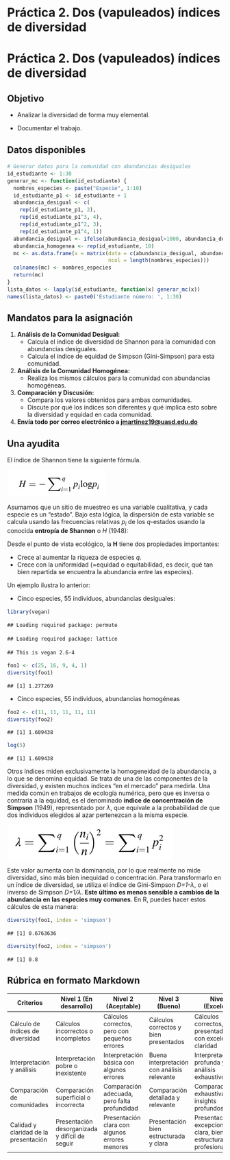 Práctica 2. Dos (vapuleados) índices de diversidad
================

# Práctica 2. Dos (vapuleados) índices de diversidad

## Objetivo

-   Analizar la diversidad de forma muy elemental.

-   Documentar el trabajo.

## Datos disponibles

``` r
# Generar datos para la comunidad con abundancias desiguales
id_estudiante <- 1:30
generar_mc <- function(id_estudiante) {
  nombres_especies <- paste("Especie", 1:10)
  id_estudiante_p1 <- id_estudiante + 1
  abundancia_desigual <- c(
    rep(id_estudiante_p1, 2),
    rep(id_estudiante_p1^3, 4),
    rep(id_estudiante_p1^2, 3),
    rep(id_estudiante_p1^4, 1))
  abundancia_desigual <- ifelse(abundancia_desigual>1000, abundancia_desigual%%1000, abundancia_desigual)
  abundancia_homogenea <- rep(id_estudiante, 10)
  mc <- as.data.frame(x = matrix(data = c(abundancia_desigual, abundancia_homogenea), byrow = T,
                                 ncol = length(nombres_especies)))
  colnames(mc) <- nombres_especies
  return(mc)
}
lista_datos <- lapply(id_estudiante, function(x) generar_mc(x))
names(lista_datos) <- paste0('Estudiante número: ', 1:30)
```

## Mandatos para la asignación

1.  **Análisis de la Comunidad Desigual:**
    -   Calcula el índice de diversidad de Shannon para la comunidad con
        abundancias desiguales.
    -   Calcula el índice de equidad de Simpson (Gini-Simpson) para esta
        comunidad.
2.  **Análisis de la Comunidad Homogénea:**
    -   Realiza los mismos cálculos para la comunidad con abundancias
        homogéneas.
3.  **Comparación y Discusión:**
    -   Compara los valores obtenidos para ambas comunidades.
    -   Discute por qué los índices son diferentes y qué implica esto
        sobre la diversidad y equidad en cada comunidad.
4.  **Envía todo por correo electrónico a jmartinez19@uasd.edu.do**

## Una ayudita

El índice de Shannon tiene la siguiente fórmula.

![](img/shannon.jpg)

Asumamos que un sitio de muestreo es una variable cualitativa, y cada
especie es un “estado”. Bajo esta lógica, la dispersión de esta variable
se calcula usando las frecuencias relativas *p<sub>i</sub>* de los
*q*-estados usando la conocida **entropía de Shannon** o *H* (1948):

Desde el punto de vista ecológico, la **H** tiene dos propiedades
importantes:

-   Crece al aumentar la riqueza de especies *q*.
-   Crece con la uniformidad (=equidad o equitabilidad, es decir, qué
    tan bien repartida se encuentra la abundancia entre las especies).

Un ejemplo ilustra lo anterior:

-   Cinco especies, 55 individuos, abundancias desiguales:

``` r
library(vegan)
```

    ## Loading required package: permute

    ## Loading required package: lattice

    ## This is vegan 2.6-4

``` r
foo1 <- c(25, 16, 9, 4, 1)
diversity(foo1)
```

    ## [1] 1.277269

-   Cinco especies, 55 individuos, abundancias homogéneas

``` r
foo2 <- c(11, 11, 11, 11, 11)
diversity(foo2)
```

    ## [1] 1.609438

``` r
log(5)
```

    ## [1] 1.609438

Otros índices miden exclusivamente la homogeneidad de la abundancia, a
lo que se denomina equidad. Se trata de una de las componentes de la
diversidad, y existen muchos índices “en el mercado” para medirla. Una
medida común en trabajos de ecología numérica, pero que es inversa o
contraria a la equidad, es el denominado **índice de concentración de
Simpson** (1949), representado por *λ*, que equivale a la probabilidad
de que dos individuos elegidos al azar pertenezcan a la misma especie.

![](img/simpson.jpg)

Este valor aumenta con la dominancia, por lo que realmente no mide
diversidad, sino más bien inequidad o concentración. Para transformarlo
en un índice de diversidad, se utiliza el índice de Gini-Simpson
*D=1-λ*, o el inverso de Simpson *D=1/λ*. **Este último es menos
sensible a cambios de la abundancia en las especies muy comunes**. En R,
puedes hacer estos cálculos de esta manera:

``` r
diversity(foo1, index = 'simpson')
```

    ## [1] 0.6763636

``` r
diversity(foo2, index = 'simpson')
```

    ## [1] 0.8

## Rúbrica en formato Markdown

| Criterios                             | Nivel 1 (En desarrollo)                        | Nivel 2 (Aceptable)                            | Nivel 3 (Bueno)                             | Nivel 4 (Excelente)                                                  |
|---------------------------------------|------------------------------------------------|------------------------------------------------|---------------------------------------------|----------------------------------------------------------------------|
| Cálculo de índices de diversidad      | Cálculos incorrectos o incompletos             | Cálculos correctos, pero con pequeños errores  | Cálculos correctos y bien presentados       | Cálculos correctos, bien presentados y con excelente claridad        |
| Interpretación y análisis             | Interpretación pobre o inexistente             | Interpretación básica con algunos errores      | Buena interpretación con análisis relevante | Interpretación profunda y análisis exhaustivo                        |
| Comparación de comunidades            | Comparación superficial o incorrecta           | Comparación adecuada, pero falta profundidad   | Comparación detallada y relevante           | Comparación exhaustiva y con insights profundos                      |
| Calidad y claridad de la presentación | Presentación desorganizada y difícil de seguir | Presentación clara con algunos errores menores | Presentación bien estructurada y clara      | Presentación excepcionalmente clara, bien estructurada y profesional |
